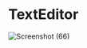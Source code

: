 # TextEditor
![Screenshot (66)](https://github.com/NarendraKumarMadireddy/TextEditor/assets/95516178/c7f41199-9d3a-4379-9f11-43146e02134f)
